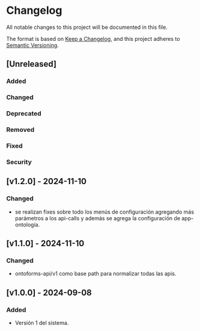 # Changelog
All notable changes to this project will be documented in this file.

The format is based on [Keep a Changelog](https://keepachangelog.com/en/1.1.0/), and this project adheres to
[Semantic Versioning](https://semver.org/spec/v2.0.0.html).

## [Unreleased]
### Added
### Changed
### Deprecated
### Removed
### Fixed
### Security

## [v1.2.0] - 2024-11-10
### Changed
- se realizan fixes sobre todo los menús de configuración agregando más parámetros a los api-calls y además se agrega la configuración
  de app-ontología. 


## [v1.1.0] - 2024-11-10
### Changed
- ontoforms-api/v1 como base path para normalizar todas las apis.


## [v1.0.0] - 2024-09-08
### Added
- Versión 1 del sistema.
